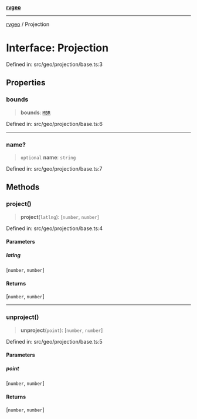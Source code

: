 [**rvgeo**](../README.md)

***

[rvgeo](../globals.md) / Projection

# Interface: Projection

Defined in: src/geo/projection/base.ts:3

## Properties

### bounds

> **bounds**: [`MBR`](../type-aliases/MBR.md)

Defined in: src/geo/projection/base.ts:6

***

### name?

> `optional` **name**: `string`

Defined in: src/geo/projection/base.ts:7

## Methods

### project()

> **project**(`latlng`): \[`number`, `number`\]

Defined in: src/geo/projection/base.ts:4

#### Parameters

##### latlng

\[`number`, `number`\]

#### Returns

\[`number`, `number`\]

***

### unproject()

> **unproject**(`point`): \[`number`, `number`\]

Defined in: src/geo/projection/base.ts:5

#### Parameters

##### point

\[`number`, `number`\]

#### Returns

\[`number`, `number`\]
